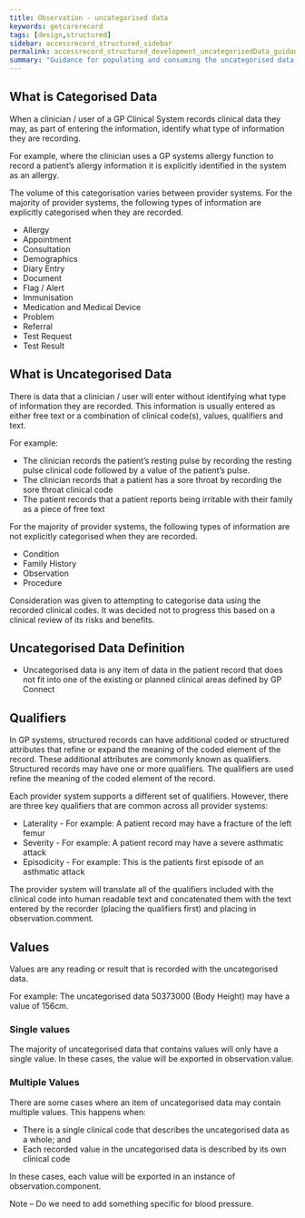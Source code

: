 ```yaml
---
title: Observation - uncategorised data
keywords: getcarerecord
tags: [design,structured]
sidebar: accessrecord_structured_sidebar
permalink: accessrecord_structured_development_uncategorisedData_guidance.html
summary: "Guidance for populating and consuming the uncategorised data from GP systems using GP Connect"
---
```


## What is Categorised Data ##
When a clinician / user of a GP Clinical System records clinical data they may, as part of entering the information, identify what type of information they are recording.

For example, where the clinician uses a GP systems allergy function to record a patient’s allergy information it is explicitly identified in the system as an allergy.

The volume of this categorisation varies between provider systems. For the majority of provider systems, the following types of information are explicitly categorised when they are recorded.
* Allergy
* Appointment
* Consultation
* Demographics
* Diary Entry
* Document
* Flag / Alert
* Immunisation
* Medication and Medical Device
* Problem
* Referral
* Test Request
* Test Result

## What is Uncategorised Data ##
There is data that a clinician / user will enter without identifying what type of information they are recorded. This information is usually entered as either free text or a combination of clinical code(s), values, qualifiers and text.

For example:
* The clinician records the patient’s resting pulse by recording the resting pulse clinical code followed by a value of the patient’s pulse.
* The clinician records that a patient has a sore throat by recording the sore throat clinical code
* The patient records that a patient reports being irritable with their family as a piece of free text

For the majority of provider systems, the following types of information are not explicitly categorised when they are recorded.
* Condition
* Family History
* Observation
* Procedure

Consideration was given to attempting to categorise data using the recorded clinical codes. It was decided not to progress this based on a clinical review of its risks and benefits.

## Uncategorised Data Definition ## 

* Uncategorised data is any item of data in the patient record that does not fit into one of the existing or planned clinical areas defined by GP Connect

## Qualifiers ##

In GP systems, structured records can have additional coded or structured attributes that refine or expand the meaning of the coded element of the record. These additional attributes are commonly known as qualifiers. Structured records may have one or more qualifiers. The qualifiers are used refine the meaning of the coded element of the record. 

Each provider system supports a different set of qualifiers. However, there are three key qualifiers that are common across all provider systems:

* Laterality -	For example: A patient record may have a fracture of the left femur
* Severity -	For example: A patient record may have a severe asthmatic attack
* Episodicity - 	For example: This is the patients first episode of an asthmatic attack

The provider system will translate all of the qualifiers included with the clinical code into human readable text and concatenated them with the text entered by the recorder (placing the qualifiers first) and placing in observation.comment.

## Values ##

Values are any reading or result that is recorded with the uncategorised data.

For example: The uncategorised data 50373000 (Body Height) may have a value of 156cm.


### Single values ###
The majority of uncategorised data that contains values will only have a single value.
In these cases, the value will be exported in observation.value.

### Multiple Values ###
There are some cases where an item of uncategorised data may contain multiple values. 
This happens when:
* There is a single clinical code that describes the uncategorised data as a whole; and
* Each recorded value in the uncategorised data is described by its own clinical code

In these cases, each value will be exported in an instance of observation.component.

Note – Do we need to add something specific for blood pressure.



